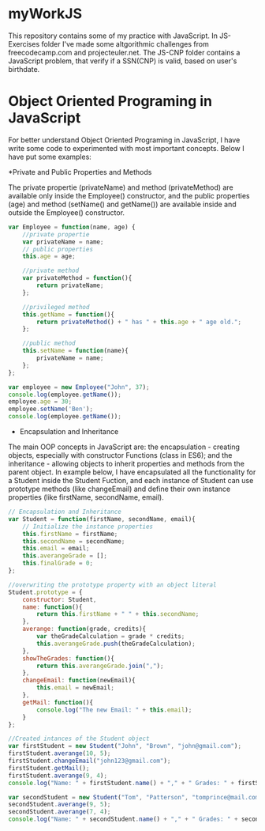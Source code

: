 # myWorkJS


This repository contains some of my practice with JavaScript.
In JS-Exercises folder I've made some altgorithmic challenges from freecodecamp.com and projecteuler.net. 
The JS-CNP folder contains a JavaScript problem, that verify if a SSN(CNP) is valid, based on user's birthdate. 

# Object Oriented Programing in JavaScript

For better understand Object Oriented Programing in JavaScript, I have write some code to experimented with most important concepts. Below I have put some examples:

*Private and Public Properties and Methods

The private propertie (privateName) and method (privateMethod) are available only inside the Employee() constructor, and the public properties (age) and method (setName() and getName()) are available inside and outside the Employee() constructor.

```javascript
var Employee = function(name, age) {
	//private propertie
	var privateName = name;
	// public properties
	this.age = age;

	//private method
	var privateMethod = function(){
		return privateName;
	};

	//privileged method
	this.getName = function(){
		return privateMethod() + " has " + this.age + " age old.";
	};

	//public method
	this.setName = function(name){
		privateName = name;
	};
};

var employee = new Employee("John", 37); 
console.log(employee.getName());
employee.age = 30;
employee.setName('Ben');
console.log(employee.getName()); 
``` 

* Encapsulation and Inheritance

The main OOP concepts in JavaScript are: the encapsulation - creating objects, especially with constructor Functions (class in ES6); and the inheritance - allowing objects to inherit properties and methods from the parent object. 
In example below, I have encapsulated all the functionality for a Student inside the Student Fuction, and each instance of Student can use prototype methods (like changeEmail) and define their own instance properties (like firstName, secondName, email).

```javascript
// Encapsulation and Inheritance
var Student = function(firstName, secondName, email){
	// Initialize the instance properties
	this.firstName = firstName;
	this.secondName = secondName;
	this.email = email;
	this.averangeGrade = [];
	this.finalGrade = 0;
};

//overwriting the prototype property with an object literal 
Student.prototype = {
	constructor: Student,
	name: function(){
		return this.firstName + " " + this.secondName;
	},
	averange: function(grade, credits){
		var theGradeCalculation = grade * credits;
		this.averangeGrade.push(theGradeCalculation);	
	},
	showTheGrades: function(){
		return this.averangeGrade.join(",");	
	},
	changeEmail: function(newEmail){
		this.email = newEmail; 
	},
	getMail: function(){
		console.log("The new Email: " + this.email);
	}	
};

//Created intances of the Student object
var firstStudent = new Student("John", "Brown", "john@gmail.com");
firstStudent.averange(10, 5);
firstStudent.changeEmail("john123@gmail.com");
firstStudent.getMail();
firstStudent.averange(9, 4);
console.log("Name: " + firstStudent.name() + "," + " Grades: " + firstStudent.showTheGrades());

var secondStudent = new Student("Tom", "Patterson", "tomprince@mail.com");
secondStudent.averange(9, 5);
secondStudent.averange(7, 4);
console.log("Name: " + secondStudent.name() + "," + " Grades: " + secondStudent.showTheGrades());
```
